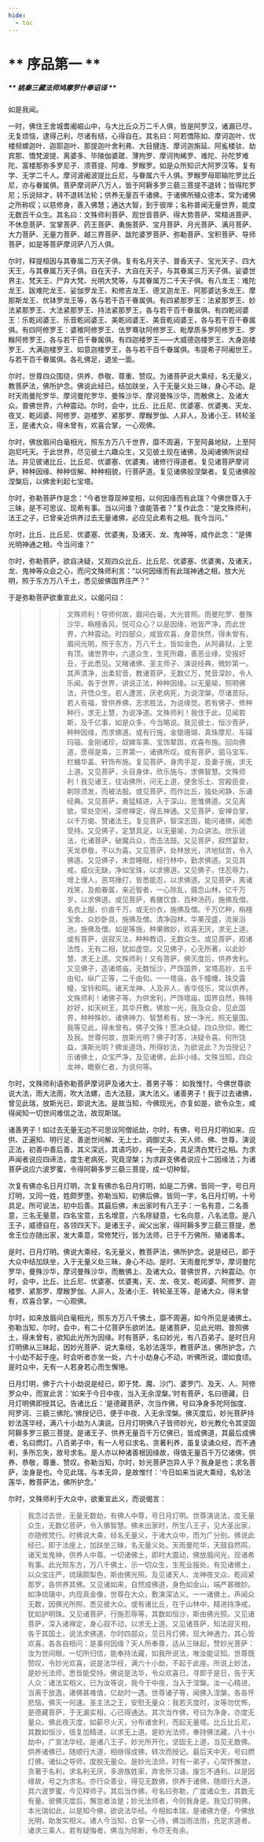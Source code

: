 ```yaml
---
hide:
  - toc
---
```


# ** 序品第一 **

##### ** 姚秦三藏法师鸠摩罗什奉诏译 **

如是我闻。

一时，佛住王舍城耆阇崛山中，与大比丘众万二千人俱，皆是阿罗汉，诸漏已尽，无复烦恼，逮得己利，尽诸有结，心得自在。其名曰：阿若憍陈如、摩诃迦叶、优楼频螺迦叶、迦耶迦叶、那提迦叶舍利弗、大目揵连、摩诃迦旃延、阿㝹楼驮、劫宾那、憍梵波提、离婆多、毕陵伽婆蹉、薄拘罗、摩诃拘絺罗、难陀、孙陀罗难陀、富楼那弥多罗尼子、须菩提、阿难、罗睺罗。如是众所知识大阿罗汉等。复有学、无学二千人。摩诃波阇波提比丘尼，与眷属六千人俱。罗睺罗母耶输陀罗比丘尼，亦与眷属俱。菩萨摩诃萨八万人，皆于阿耨多罗三藐三菩提不退转；皆得陀罗尼；乐说辩才，转不退转法轮；供养无量百千诸佛，于诸佛所殖众德本，常为诸佛之所称叹；以慈修身，善入佛慧；通达大智，到于彼岸；名称普闻无量世界，能度无数百千众生。其名曰：文殊师利菩萨、观世音菩萨、得大势菩萨、常精进菩萨、不休息菩萨、宝掌菩萨、药王菩萨、勇施菩萨、宝月菩萨、月光菩萨、满月菩萨、大力菩萨、无量力菩萨、越三界菩萨、跋陀婆罗菩萨、弥勒菩萨、宝积菩萨、导师菩萨，如是等菩萨摩诃萨八万人俱。

尔时，释提桓因与其眷属二万天子俱。复有名月天子、普香天子、宝光天子、四大天王，与其眷属万天子俱。自在天子、大自在天子，与其眷属三万天子俱。娑婆世界主、梵天王、尸弃大梵、光明大梵等，与其眷属万二千天子俱。有八龙王：难陀龙王、跋难陀龙王、娑伽罗龙王、和修吉龙王、德叉迦龙王、阿那婆达多龙王、摩那斯龙王、优钵罗龙王等，各与若干百千眷属俱。有四紧那罗王：法紧那罗王、妙法紧那罗王、大法紧那罗王、持法紧那罗王，各与若干百千眷属俱。有四乾闼婆王：乐乾闼婆王、乐音乾闼婆王、美乾闼婆王、美音乾闼婆王，各与若干百千眷属俱。有四阿修罗王：婆稚阿修罗王、佉罗骞驮阿修罗王、毗摩质多罗阿修罗王、罗睺阿修罗王，各与若干百千眷属俱。有四迦楼罗王——大威德迦楼罗王、大身迦楼罗王、大满迦楼罗王、如意迦楼罗王，各与若干百千眷属俱。韦提希子阿阇世王，与若干百千眷属俱。各礼佛足，退坐一面。

尔时，世尊四众围绕，供养、恭敬、尊重、赞叹。为诸菩萨说大乘经，名无量义，教菩萨法，佛所护念。佛说此经已，结加趺坐，入于无量义处三昧，身心不动。是时天雨曼陀罗华、摩诃曼陀罗华、曼殊沙华、摩诃曼殊沙华，而散佛上、及诸大众。普佛世界，六种震动。尔时，会中，比丘、比丘尼、优婆塞、优婆夷、天龙、夜叉、乾闼婆、阿修罗、迦楼罗、紧那罗、摩睺罗伽、人非人，及诸小王、转轮圣王，是诸大众，得未曾有，欢喜合掌，一心观佛。

尔时，佛放眉间白毫相光，照东方万八千世界，靡不周遍，下至阿鼻地狱，上至阿迦尼吒天。于此世界，尽见彼土六趣众生，又见彼土现在诸佛，及闻诸佛所说经法。并见彼诸比丘、比丘尼、优婆塞、优婆夷，诸修行得道者。复见诸菩萨摩诃萨，种种因缘、种种信解、种种相貌，行菩萨道。复见诸佛般涅槃者。复见诸佛般涅槃后，以佛舍利起七宝塔。

尔时，弥勒菩萨作是念：“今者世尊现神变相，以何因缘而有此瑞？今佛世尊入于三昧，是不可思议、现希有事。当以问谁？谁能答者？”复作此念：“是文殊师利，法王之子，已曾亲近供养过去无量诸佛，必应见此希有之相。我今当问。”

尔时，比丘、比丘尼、优婆塞、优婆夷，及诸天、龙、鬼神等，咸作此念：“是佛光明神通之相，今当问谁？”

尔时，弥勒菩萨，欲自决疑，又观四众比丘、比丘尼、优婆塞、优婆夷，及诸天，龙、鬼神等众会之心，而问文殊师利言：“以何因缘而有此瑞神通之相，放大光明，照于东方万八千土，悉见彼佛国界庄严？”

于是弥勒菩萨欲重宣此义，以偈问曰：

>>> 文殊师利！导师何故，眉间白毫，大光普照。雨曼陀罗、曼殊沙华，栴檀香风，悦可众心？以是因缘，地皆严净，而此世界，六种震动。时四部众，咸皆欢喜，身意快然，得未曾有。眉间光明，照于东方，万八千土，皆如金色，从阿鼻狱，上至有顶。诸世界中，六道众生，生死所趣，善恶业缘，受报好丑，于此悉见。又睹诸佛、圣主师子、演说经典，微妙第一。其声清净，出柔软音，教诸菩萨，无数亿万，梵音深妙，令人乐闻。各于世界，讲说正法，种种因缘。以无量喻，照明佛法，开悟众生。若人遭苦，厌老病死，为说涅槃，尽诸苦际。若人有福，曾供养佛，志求胜法，为说缘觉。若有佛子、修种种行，求无上慧，为说净道。文殊师利！我住于此，见闻若斯，及千亿事，如是众多，今当略说。我见彼土，恒沙菩萨，种种因缘，而求佛道。或有行施，金银珊瑚、真珠摩尼、车磲玛瑙、金刚诸珍，奴婢车乘、宝饰辇舆，欢喜布施。回向佛道，愿得是乘，三界第一，诸佛所叹。或有菩萨，驷马宝车、栏楯华盖、轩饰布施。复见菩萨，身肉手足，及妻子施，求无上道。又见菩萨，头目身体，欣乐施与，求佛智慧。文殊师利！我见诸王，往诣佛所，问无上道，便舍乐土、宫殿臣妾，剃除须发，而被法服。或见菩萨，而作比丘，独处闲静，乐诵经典。又见菩萨，勇猛精进，入于深山，思惟佛道。又见离欲，常处空闲，深修禅定，得五神通。又见菩萨，安禅合掌，以千万偈、赞诸法王。复见菩萨，智深志固，能问诸佛，闻悉受持。又见佛子，定慧具足，以无量喻，为众讲法。欣乐说法，化诸菩萨，破魔兵众，而击法鼓。又见菩萨，寂然宴默，天龙恭敬，不以为喜。又见菩萨，处林放光，济地狱苦，令入佛道。又见佛子，未尝睡眠，经行林中，勤求佛道。又见具戒，威仪无缺，净如宝珠，以求佛道。又见佛子，住忍辱力，增上慢人，恶骂捶打，皆悉能忍，以求佛道。又见菩萨，离诸戏笑，及痴眷属，亲近智者，一心除乱，摄念山林，亿千万岁，以求佛道。或见菩萨，肴膳饮食、百种汤药，施佛及僧。名衣上服，价直千万，或无价衣，施佛及僧。千万亿种，栴檀宝舍、众妙卧具，施佛及僧。清净园林，华果茂盛，流泉浴池，施佛及僧。如是等施，种果微妙，欢喜无厌，求无上道。或有菩萨，说寂灭法，种种教诏，无数众生。或见菩萨，观诸法性，无有二相，犹如虚空。又见佛子，心无所著，以此妙慧、求无上道。文殊师利！又有菩萨，佛灭度后，供养舍利。又见佛子，造诸塔庙，无数恒沙，严饰国界，宝塔高妙，五千由旬，纵广正等，二千由旬。一一塔庙，各千幢幡，珠交露幔，宝铃和鸣。诸天龙神、人及非人，香华伎乐，常以供养。文殊师利！诸佛子等，为供舍利，严饰塔庙，国界自然，殊特妙好，如天树王，其华开敷。佛放一光，我及众会，见此国界，种种殊妙。诸佛神力、智慧希有，放一净光，照无量国。我等见此，得未曾有。佛子文殊！愿决众疑。四众欣仰，瞻仁及我。世尊何故，放斯光明？佛子时答，决疑令喜。何所饶益，演斯光明？佛坐道场，所得妙法，为欲说此？为当授记？示诸佛土，众宝严净，及见诸佛，此非小缘。文殊当知，四众龙神，瞻察仁者，为说何等。

尔时，文殊师利语弥勒菩萨摩诃萨及诸大士、善男子等：
如我惟忖，今佛世尊欲说大法，雨大法雨，吹大法螺，击大法鼓，演大法义。诸善男子！我于过去诸佛，曾见此瑞，放斯光已，即说大法。是故当知，今佛现光，亦复如是，欲令众生，咸得闻知一切世间难信之法，故现斯瑞。

诸善男子！如过去无量无边不可思议阿僧祇劫，尔时，有佛，号日月灯明如来、应供、正遍知、明行足、善逝世间解、无上士、调御丈夫、天人师、佛、世尊，演说正法，初善中善后善，其义深远，其语巧妙，纯一无杂，具足清白梵行之相。为求声闻者说应四谛法，度生老病死，究竟涅槃；为求辟支佛者说应十二因缘法；为诸菩萨说应六波罗蜜，令得阿耨多罗三藐三菩提，成一切种智。

次复有佛亦名日月灯明，次复有佛亦名日月灯明，如是二万佛，皆同一字，号日月灯明，又同一姓，姓颇罗堕。弥勒当知，初佛后佛，皆同一字，名日月灯明，十号具足。所可说法，初中后善。其最后佛，未出家时有八王子：一名有意，二名善意，三名无量意，四名宝意，五名增意，六名除疑意，七名向意，八名法意。是八王子，威德自在，各领四天下。是诸王子，闻父出家，得阿耨多罗三藐三菩提，悉舍王位亦随出家，发大乘意，常修梵行，皆为法师，已于千万佛所、殖诸善本。

是时，日月灯明。佛说大乘经，名无量义，教菩萨法，佛所护念。说是经已，即于大众中结加趺坐，入于无量义处三昧，身心不动。是时、天雨曼陀罗华，摩诃曼陀罗华，曼殊沙华，摩诃曼殊沙华，而散佛上、及诸大众。普佛世界，六种震动。尔时，会中，比丘、比丘尼、优婆塞、优婆夷，天、龙、夜叉、乾闼婆、阿修罗、迦楼罗、紧那罗、摩睺罗伽、人非人，及诸小王、转轮圣王等，是诸大众，得未曾有，欢喜合掌，一心观佛。

尔时，如来放眉间白毫相光，照东方万八千佛土，靡不周遍，如今所见是诸佛土。弥勒当知，尔时，会中，有二十亿菩萨乐欲听法。是诸菩萨，见此光明、普照佛土，得未曾有，欲知此光所为因缘。时有菩萨，名曰妙光，有八百弟子。是时日月灯明佛从三昧起，因妙光菩萨、说大乘经，名妙法莲华，教菩萨法，佛所护念，六十小劫不起于座。时会听者亦坐一处，六十小劫身心不动，听佛所说，谓如食顷。是时众中，无有一人若身若心而生懈惓。

日月灯明，佛于六十小劫说是经已，即于梵、魔、沙门、婆罗门、及天、人、阿修罗众中，而宣此言：‘如来于今日中夜，当入无余涅槃。’时有菩萨，名曰德藏，日月灯明佛即授其记。告诸比丘：‘是德藏菩萨，次当作佛，号曰净身多陀阿伽度、阿罗诃、三藐三佛陀。’佛授记已，便于中夜、入无余涅槃。佛灭度后，妙光菩萨持妙法莲华经，满八十小劫为人演说。日月灯明佛八子皆师妙光，妙光教化令其坚固阿耨多罗三藐三菩提。是诸王子、供养无量百千万亿佛已，皆成佛道，其最后成佛者，名曰燃灯。八百弟子中，有一人号曰求名，贪著利养，虽复读诵众经，而不通利，多所忘失，故号求名。是人亦以种诸善根因缘故，得值无量百千万亿诸佛，供养、恭敬，尊重、赞叹。弥勒当知，尔时，妙光菩萨岂异人乎？我身是也；求名菩萨，汝身是也。今见此瑞，与本无异，是故惟忖：‘今日如来当说大乘经，名妙法莲华，教菩萨法，佛所护念。’

尔时，文殊师利于大众中，欲重宣此义，而说偈言：

> 我念过去世，无量无数劫，有佛人中尊，号日月灯明。世尊演说法，度无量众生，无数亿菩萨，令入佛智慧。佛未出家时，所生八王子，见大圣出家，亦随修梵行。时佛说大乘，经名无量义，于诸大众中，而为广分别。佛说此经已，即于法座上，加趺坐三昧，名无量义处。天雨曼陀华，天鼓自然鸣，诸天龙鬼神，供养人中尊。一切诸佛土，即时大震动，佛放眉间光，现诸希有事。此光照东方，万八千佛土，示一切众生，生死业报处。有见诸佛土，以众宝庄严，琉璃颇梨色，斯由佛光照。及见诸天人、龙神夜叉众、乾闼紧那罗，各供养其佛。又见诸如来，自然成佛道，身色如金山，端严甚微妙。如净琉璃中，内现真金像，世尊在大众，敷演深法义。一一诸佛土，声闻众无数，因佛光所照，悉见彼大众。或有诸比丘，在于山林中，精进持净戒，犹如护明珠。又见诸菩萨，行施忍辱等，其数如恒沙，斯由佛光照。又见诸菩萨，深入诸禅定，身心寂不动，以求无上道。又见诸菩萨，知法寂灭相，各于其国土，说法求佛道。尔时四部众，见日月灯佛，现大神通力，其心皆欢喜，各各自相问：是事何因缘？天人所奉尊，适从三昧起，赞妙光菩萨：汝为世间眼，一切所归信，能奉持法藏，如我所说法，唯汝能证知。世尊既赞叹，令妙光欢喜，说是法华经，满六十小劫，不起于此座。所说上妙法，是妙光法师，悉皆能受持。佛说是法华，令众欢喜已，寻即于是日，告于天人众：诸法实相义，已为汝等说，我今于中夜，当入于涅槃。汝一心精进，当离于放逸，诸佛甚难值，亿劫时一遇。世尊诸子等，闻佛入涅槃，各各怀悲恼，佛灭一何速。圣主法之王，安慰无量众：我若灭度时，汝等勿忧怖，是德藏菩萨，于无漏实相，心已得通达。其次当作佛，号曰为净身，亦度无量众。佛此夜灭度，如薪尽火灭，分布诸舍利，而起无量塔。比丘比丘尼，其数如恒沙，倍复加精进，以求无上道。是妙光法师，奉持佛法藏，八十小劫中，广宣法华经。是诸八王子，妙光所开化，坚固无上道，当见无数佛。供养诸佛已，随顺行大道，相继得成佛，转次而授记。最后天中天，号曰燃灯佛，诸仙之导师，度脱无量众。是妙光法师，时有一弟子，心常怀懈怠，贪著于名利，求名利无厌，多游族姓家，弃舍所习诵，废忘不通利。以是因缘故，号之为求名。亦行众善业，得见无数佛，供养于诸佛，随顺行大道，具六波罗蜜，今见释师子。其后当作佛，号名曰弥勒，广度诸众生，其数无有量。彼佛灭度后，懈怠者汝是；妙光法师者，今则我身是。我见灯明佛，本光瑞如此，以是知今佛，欲说法华经。今相如本瑞，是诸佛方便，今佛放光明，助发实相义。诸人今当知，合掌一心待，佛当雨法雨，充足求道者。诸求三乘人，若有疑悔者，佛当为除断，令尽无有余。